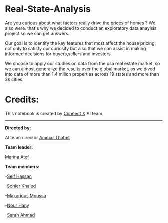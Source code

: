 # Real-State-Analysis
Are you curious about what factors really drive the prices of homes ? We also were. that's why we decided to  conduct an exploratory data anaylsis project so we can get answers.


Our goal is to identify the key features that most affect the house pricing, not only to satisfy our curiosity but also that we can assist in making informed decisions for buyers,sellers and investors.

We choose to apply our studies on data from the usa real estate market, so we can almost generalize the results over the global market, as we dived into data of  more than 1.4 milion properties across 19 states and more than 3k cities.


# Credits:

This notebook is created by [Connect X](https://www.linkedin.com/company/connectx23/)
AI team.

-------------------------------------------

**Directed by:**

AI team director [Ammar Thabet](https://www.linkedin.com/in/ammar-thabett/)

**Team leader:**

[Marina Atef](https://www.linkedin.com/in/marina-atef-936a09282/)

**Team members:**

-[Seif Hassan](https://eg.linkedin.com/in/seif-hassan-8689412b4)

-[Sohier Khaled](https://www.linkedin.com/in/sohier-khaled-4a2489249?utm_source=share&utm_campaign=share_via&utm_content=profile&utm_medium=ios_app)

-[Makarious Moussa](https://www.linkedin.com/in/makarious-mousa-54b517299?utm_source=share&utm_campaign=share_via&utm_content=profile&utm_medium=ios_app)

-[Nour Hany](https://www.linkedin.com/in/nour-hany-ba83292b9?trk=contact-info)

-[Sarah Ahmad](https://www.linkedin.com/in/sarahhahmed?utm_source=share&utm_campaign=share_via&utm_content=profile&utm_medium=ios_app)
